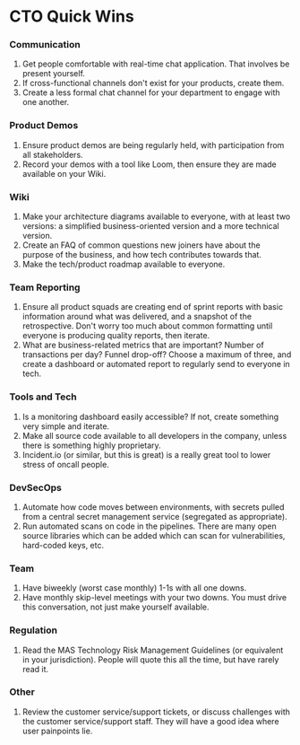 # CTO Quick Wins

### Communication
1. Get people comfortable with real-time chat application. That involves be present yourself.
2. If cross-functional channels don't exist for your products, create them.
3. Create a less formal chat channel for your department to engage with one another.

### Product Demos
1. Ensure product demos are being regularly held, with participation from all stakeholders.
2. Record your demos with a tool like Loom, then ensure they are made available on your Wiki.

### Wiki
1. Make your architecture diagrams available to everyone, with at least two versions: a simplified business-oriented version and a more technical version.
2. Create an FAQ of common questions new joiners have about the purpose of the business, and how tech contributes towards that.
3. Make the tech/product roadmap available to everyone.

### Team Reporting
1. Ensure all product squads are creating end of sprint reports with basic information around what was delivered, and a snapshot of the retrospective. Don't worry too much about common formatting until everyone is producing quality reports, then iterate.
2. What are business-related metrics that are important? Number of transactions per day? Funnel drop-off? Choose a maximum of three, and create a dashboard or automated report to regularly send to everyone in tech.

### Tools and Tech
1. Is a monitoring dashboard easily accessible? If not, create something very simple and iterate.
2. Make all source code available to all developers in the company, unless there is something highly proprietary.
3. Incident.io (or similar, but this is great) is a really great tool to lower stress of oncall people.

### DevSecOps
1. Automate how code moves between environments, with secrets pulled from a central secret management service (segregated as appropriate).
2. Run automated scans on code in the pipelines. There are many open source libraries which can be added which can scan for vulnerabilities, hard-coded keys, etc.

### Team
1. Have biweekly (worst case monthly) 1-1s with all one downs.
2. Have monthly skip-level meetings with your two downs. You must drive this conversation, not just make yourself available.

### Regulation
1. Read the MAS Technology Risk Management Guidelines (or equivalent in your jurisdiction). People will quote this all the time, but have rarely read it.

### Other
1. Review the customer service/support tickets, or discuss challenges with the customer service/support staff. They will have a good idea where user painpoints lie.
